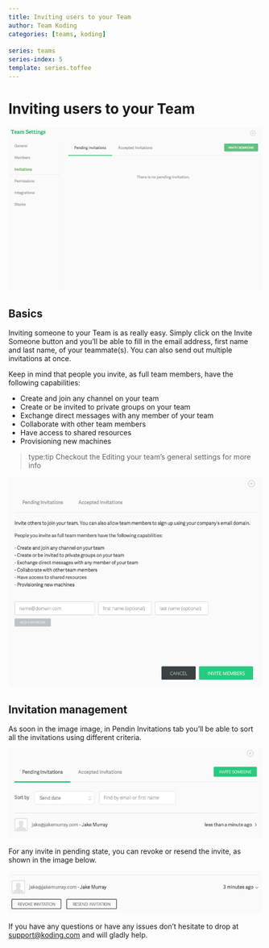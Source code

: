 ```yaml
---
title: Inviting users to your Team
author: Team Koding
categories: [teams, koding]

series: teams
series-index: 5
template: series.toffee
---
```


# Inviting users to your Team

![image](image03.png)

## Basics

Inviting someone to your Team is as really easy. Simply click on the Invite Someone button and you’ll be able to fill in the email address, first name and last name, of your teammate(s). You can also send out multiple invitations at once.

Keep in mind that people you invite, as full team members, have the following capabilities:

* Create and join any channel on your team
* Create or be invited to private groups on your team
* Exchange direct messages with any member of your team
* Collaborate with other team members
* Have access to shared resources
* Provisioning new machines

> type:tip
> Checkout the Editing your team’s general settings for more info

![image](image01.png)

## Invitation management

As soon in the image image, in Pendin Invitations tab you’ll be able to sort all the invitations using different criteria.

![image](image02.png)

For any invite in pending state, you can revoke or resend the invite, as shown in the image below.

![image](image00.png)

If you have any questions or have any issues don’t hesitate to drop at [support@koding.com](mailto:support@koding.com) and will gladly help.
